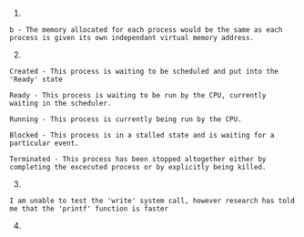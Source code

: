 1. 
`b - The memory allocated for each process would be the same as each process is given its own independant virtual memory address.`


2. 
`Created - This process is waiting to be scheduled and put into the 'Ready' state `

`Ready - This process is waiting to be run by the CPU, currently waiting in the scheduler.`

`Running - This process is currently being run by the CPU.`

`Blocked - This process is in a stalled state and is waiting for a particular event.`

`Terminated - This process has been stopped altogether either by completing the excecuted process or by explicitly being killed.`


3. 
`I am unable to test the 'write' system call, however research has told me that the 'printf' function is faster`


4.
